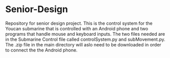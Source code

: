 # Senior-Design
Repository for senior design project. 
This is the control system for the Youcan submarine that is controlled with an Android phone and two programs that handle mouse and keyboard inputs.
The two files needed are in the Submarine Control file called controlSystem.py and subMovement.py.
The .zip file in the main directory will aslo need to be downloaded in order to connect the the Android phone.
